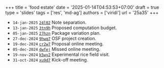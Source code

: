 +++
title = 'food estate'
date = '2025-01-14T04:53:53+07:00'
draft = true
type = 'slides'
tags = ['res', 'md-ag']
authors = ['viridi']
url = '25a35'
+++
<!--more-->

+ `14-jan-2025` [`24l02`](https://dudung.github.io/rusn/24l02/) Note separation.
+ `13-jan-2025` [`3tn9h`](https://osf.io/3tn9h) Proposed computation budget.
+ `05-jan-2025` [`27hzn`](https://osf.io/27hzn) Package variation plan.
+ `27-dec-2024` [`9hwq7`](https://osf.io/9hwq7) OSF project creation.
+ `19-dec-2024` [`cr2w7`](https://osf.io/cr2w7) Proposal online meeting.
+ `05-dec-2024` [`dwfej`](https://osf.io/dwfej) Missed online meeting. 
+ `19-nov-2024` [`k5wy2`](https://osf.io/k5wy2) Experimental rice field visit.
+ `31-oct-2024` [`xu9d7`](https://osf.io/xu9d7) Kick-off meeting.
